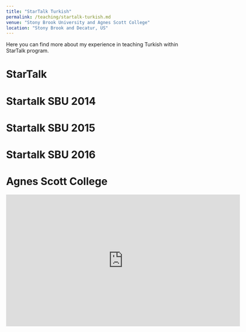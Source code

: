 ```yaml
---
title: "StarTalk Turkish"
permalink: /teaching/startalk-turkish.md
venue: "Stony Brook University and Agnes Scott College"
location: "Stony Brook and Decatur, US"
---
```


Here you can find more about my experience in teaching Turkish within StarTalk program.

StarTalk 
======


Startalk SBU 2014
======


Startalk SBU 2015
======


Startalk SBU 2016
======


Agnes Scott College
======

<iframe width="640" height="360" src="https://www.youtube-nocookie.com/embed/ueaRliowgbw?controls=0&amp;showinfo=0" frameborder="0" allowfullscreen></iframe>
